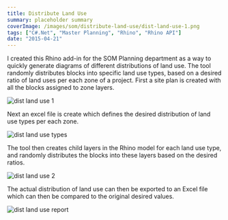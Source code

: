 ```yaml
---
title: Distribute Land Use
summary: placeholder summary
coverImage: /images/som/distribute-land-use/dist-land-use-1.png
tags: ["C#.Net", "Master Planning", "Rhino", "Rhino API"]
date: "2015-04-21"
---
```


I created this Rhino add-in for the SOM Planning department as a way to quickly generate diagrams of different distributions of land use. The tool randomly distributes blocks into specific land use types, based on a desired ratio of land uses per each zone of a project. First a site plan is created with all the blocks assigned to zone layers.

![dist land use 1](/images/som/distribute-land-use/dist-land-use-1.png)

Next an excel file is create which defines the desired distribution of land use types per each zone.

![dist land use types](/images/som/distribute-land-use//dist-land-use-types.png)

The tool then creates child layers in the Rhino model for each land use type, and randomly distributes the blocks into these layers based on the desired ratios.

![dist land use 2](/images/som/distribute-land-use/dist-land-use-2.png)

The actual distribution of land use can then be exported to an Excel file which can then be compared to the original desired values.

![dist land use report](/images/som/distribute-land-use/dist-land-use-report.png)
